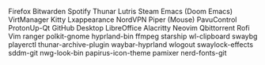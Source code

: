 Firefox
Bitwarden
Spotify
Thunar
Lutris
Steam
Emacs (Doom Emacs)
VirtManager
Kitty
Lxappearance
NordVPN
Piper (Mouse)
PavuControl
ProtonUp-Qt
GitHub Desktop
LibreOffice
Alacritty
Neovim
Qbittorrent
Rofi
Vim
ranger
polkit-gnome
hyprland-bin
ffmpeg
starship
wl-clipboard
swaybg
playerctl
thunar-archive-plugin
waybar-hyprland
wlogout
swaylock-effects
sddm-git
nwg-look-bin
papirus-icon-theme
pamixer
nerd-fonts-git
